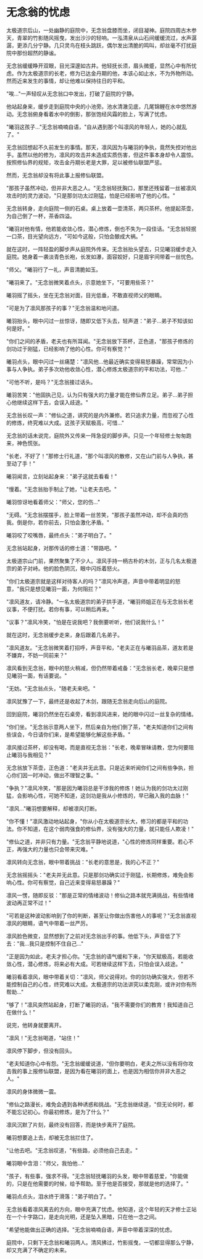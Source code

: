 # 无念翁的忧虑

太极道宗后山，一处幽静的庭院中，无念翁盘膝而坐，闭目凝神。庭院四周古木参天，青翠的竹影随风摇曳，发出沙沙的轻响。一泓清泉从山石间缓缓流过，水声潺潺，更添几分宁静。几只灵鸟在枝头跳跃，偶尔发出清脆的鸣叫，却丝毫不打扰庭院中那份超然的静谧。

无念翁缓缓睁开双眼，目光深邃如古井。他轻抚长须，眉头微蹙，显然心中有所忧虑。作为太极道宗的长老，修为已达金丹期的他，本该心如止水，不为外物所动。然而近来发生的事情，却让他难以保持往日的平和。

"唉..."一声轻叹从无念翁口中发出，打破了庭院的宁静。

他站起身来，缓步走到庭院中央的小池旁。池水清澈见底，几尾锦鲤在水中悠然游动。无念翁俯身看着水中的倒影，那张饱经风霜的脸上，写满了忧虑。

"曦羽这孩子..."无念翁喃喃自语，"自从遇到那个叫凛风的年轻人，她的心就乱了。"

无念翁回想起不久前发生的事情。那天，凛风因为与曦羽的争执，竟然失控对他出手。虽然以他的修为，凛风的攻击并未造成实质伤害，但这件事本身却令人震惊。按照修仙界的规矩，攻击金丹期长老是大罪，足以被修仙联盟严惩。

然而，无念翁却没有将此事上报修仙联盟。

"那孩子虽然冲动，但并非大恶之人。"无念翁轻抚胸口，那里还残留着一丝被凛风攻击时的灵力波动，"只是那剑功太过刚猛，怕是已经影响了他的心性。"

无念翁转身，走向庭院一侧的石桌。桌上放着一壶清茶，两只茶杯。他提起茶壶，为自己倒了一杯，茶香四溢。

"曦羽对他有情，他若能收敛心性，潜心修炼，倒也不失为一段佳话。"无念翁轻抿一口茶，目光望向远方，"可如今这般，只怕会酿成大祸。"

就在这时，一阵轻盈的脚步声从庭院外传来。无念翁抬头望去，只见曦羽缓步走入庭院。她身着一袭淡青色长袍，长发如瀑，面容姣好，只是眉宇间带着一丝忧色。

"师父。"曦羽行了一礼，声音清脆如玉。

"曦羽来了。"无念翁微笑着点头，示意她坐下，"可要用些茶？"

曦羽摇了摇头，坐在无念翁对面，目光低垂，不敢直视师父的眼睛。

"可是为了凛风那孩子的事？"无念翁温和地问道。

曦羽抬头，眼中闪过一丝惊讶，随即又低下头去，轻声道："弟子...弟子不知该如何是好。"

"你们之间的矛盾，老夫也有所耳闻。"无念翁放下茶杯，正色道，"那孩子修炼的剑功过于刚猛，已经影响了他的心性。你可有察觉？"

曦羽点头，眼中闪过一丝痛楚："凛风他...他最近确实变得易怒暴躁，常常因为小事与人争执。弟子多次劝他收敛心性，潜心修炼太极道宗的平和功法，可他..."

"可他不听，是吗？"无念翁接过话头。

曦羽苦笑："他固执己见，认为只有强大的力量才能在修仙界立足。弟子...弟子担心他继续这样下去，会误入歧途。"

无念翁长叹一声："修仙之道，讲究的是内外兼修。若只追求力量，而忽视了心性的修炼，终究难以大成。这孩子天赋极高，可惜..."

无念翁的话未说完，庭院外又传来一阵急促的脚步声。只见一个年轻修士匆匆跑来，神色慌张。

"长老，不好了！"那修士行礼道，"那个叫凛风的散修，又在山门前与人争执，甚至动了手！"

曦羽闻言，立刻站起身来："弟子这就去看看！"

"慢着。"无念翁抬手制止了她，"让老夫去吧。"

曦羽惊讶地看着师父："师父，您的伤..."

"无碍。"无念翁摆摆手，脸上带着一丝苦笑，"那孩子虽然冲动，却不会真的伤我。倒是你，若你前去，只怕会激化矛盾。"

曦羽咬了咬嘴唇，最终点头："弟子明白了。"

无念翁站起身，对那传话的修士道："带路吧。"

太极道宗山门前，果然聚集了不少人。凛风手持一柄古朴的木剑，正与几名太极道宗的弟子对峙。他的脸色阴沉，眼中闪烁着怒火。

"你们太极道宗就是这样对待客人的吗？"凛风冷声道，声音中带着明显的怒意，"我只是想见曦羽一面，为何阻拦？"

"凛风道友，请冷静。"一名太极道宗的弟子拱手道，"曦羽师姐正在与无念翁长老议事，不便打扰。若你有事，可以稍后再来。"

"议事？"凛风冷笑，"怕是在说我吧？我倒要听听，他们说我什么！"

就在这时，无念翁缓步走来，身后跟着几名弟子。

"凛风道友。"无念翁微笑着打招呼，声音平和，"老夫正在与曦羽品茶，道友若是不嫌弃，不妨一同前来？"

凛风看到无念翁，眼中的怒火稍减，但仍然带着戒备："无念翁长老，晚辈只是想见曦羽一面，有话要说。"

"无妨。"无念翁点头，"随老夫来吧。"

凛风犹豫了一下，最终还是收起了木剑，跟随无念翁走向后山的庭院。

回到庭院，曦羽仍然坐在石桌旁，看到凛风进来，她的眼中闪过一丝复杂的情绪。

"你们坐。"无念翁示意两人坐下，然后亲自为他们倒了茶，"老夫知道你们之间有些误会，今日请你们来，是希望能够化解这些矛盾。"

凛风接过茶杯，却没有喝，而是直视无念翁："长老，晚辈冒昧请教，您为何要阻止曦羽与我相见？"

无念翁放下茶壶，正色道："老夫并无此意。只是近来听闻你们之间有些争执，担心你们因一时冲动，做出不理智之事。"

"争执？"凛风冷笑，"那是因为曦羽总是干涉我的修炼！她认为我的剑功太过刚猛，会影响心性，可她不知道，这剑功是我从小修炼的，早已融入我的血脉！"

"凛风..."曦羽想要解释，却被凛风打断。

"你不懂！"凛风激动地站起身，"你从小在太极道宗长大，修习的都是平和的功法。你不知道，在这个弱肉强食的修仙界，没有强大的力量，就只能任人欺凌！"

"修仙之道，并非只有力量。"无念翁平静地说道，"心性的修炼同样重要。若心不正，再强大的力量也只会带来灾难。"

凛风转向无念翁，眼中带着挑战："长老的意思是，我的心不正？"

无念翁摇摇头："老夫并无此意。只是那剑功确实过于刚猛，长期修炼，难免会影响心性。你可有察觉，自己近来变得易怒暴躁？"

凛风一愣，随即反驳："那是正常的情绪波动！修仙之路本就充满挑战，有些情绪波动再正常不过！"

"可若是这种波动影响到了你的判断，甚至让你做出伤害他人的事呢？"无念翁直视凛风的眼睛，语气中带着一丝严厉。

凛风脸色微变，显然想到了之前对无念翁出手的事。他低下头，声音低了下去："我...我只是控制不住自己..."

"正是因为如此，老夫才担心你。"无念翁的语气缓和下来，"你天赋极高，若能收敛心性，潜心修炼，将来必有大成。可若继续这样下去，只怕会误入歧途。"

曦羽看着凛风，眼中带着关切："凛风，师父说得对。你的剑功确实强大，但若不能控制自己的心性，终究难以大成。太极道宗的功法讲究以柔克刚，或许对你有所帮助..."

"够了！"凛风突然站起身，打断了曦羽的话，"我不需要你们的教育！我知道自己在做什么！"

说完，他转身就要离开。

"凛风！"无念翁喝道，"站住！"

凛风停下脚步，但没有回头。

"老夫知道你心中有怨。"无念翁缓缓说道，"但你要明白，老夫之所以没有将你攻击我的事上报修仙联盟，是因为看在曦羽的面上，也是因为相信你并非大恶之人。"

凛风的身体微微一震。

"修仙之路漫长，难免会遇到各种诱惑和挑战。"无念翁继续道，"但无论何时，都不能忘记初心。你最初修炼，是为了什么？"

凛风沉默了片刻，最终没有回答，而是快步离开了庭院。

曦羽想要追上去，却被无念翁拦住了。

"让他去吧。"无念翁叹道，"有些路，必须他自己去走。"

曦羽眼中含泪："师父，我怕他..."

"孩子，有些事，强求不得。"无念翁轻抚曦羽的头发，眼中带着慈爱，"你能做的，只是在他需要的时候，给予帮助。至于他是否接受，那就是他的选择了。"

曦羽点点头，泪水终于滑落："弟子明白了。"

无念翁看着凛风离去的方向，眼中充满了忧虑。他知道，这个年轻的天才修士正站在一个十字路口，是走向光明，还是坠入黑暗，只在他一念之间。

"希望他能做出正确的选择。"无念翁喃喃自语，声音中带着深深的忧虑。

庭院中，只剩下无念翁和曦羽两人。清风拂过，竹影摇曳，一切都显得那么宁静，却又充满了不确定的未来。
